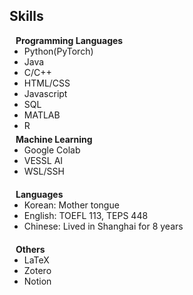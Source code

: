 ## Skills

<h4 style="margin:0 10px 0;">Programming Languages</h4>

<ul style="margin:0 0 5px;">
  <li><autocolor>Python(PyTorch)</autocolor></li>
  <li><autocolor>Java</autocolor></li>
  <li><autocolor>C/C++</autocolor></li>
  <li><autocolor>HTML/CSS</autocolor></li>
  <li><autocolor>Javascript</autocolor></li>
  <li><autocolor>SQL</autocolor></li>
  <li><autocolor>MATLAB</autocolor></li>
  <li><autocolor>R</autocolor></li>
</ul>

<h4 style="margin:0 10px 0;">Machine Learning</h4>

<ul style="margin:0 0 20px;">
  <li><autocolor>Google Colab</autocolor></li>
  <li><autocolor>VESSL AI</autocolor></li>
  <li><autocolor>WSL/SSH</autocolor></li>
</ul>

<h4 style="margin:0 10px 0;">Languages</h4>

<ul style="margin:0 0 20px;">
  <li><autocolor>Korean: Mother tongue</autocolor></li>
  <li><autocolor>English: TOEFL 113, TEPS 448</autocolor></li>
  <li><autocolor>Chinese: Lived in Shanghai for 8 years</autocolor></li>
</ul>

<h4 style="margin:0 10px 0;">Others</h4>

<ul style="margin:0 0 20px;">
  <li><autocolor>LaTeX</autocolor></li>
  <li><autocolor>Zotero</autocolor></li>
  <li><autocolor>Notion</autocolor></li>
</ul>